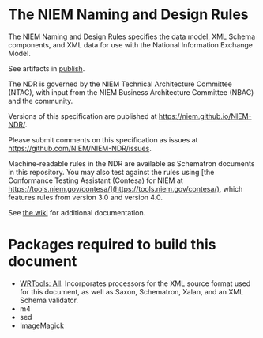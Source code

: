 
# The NIEM Naming and Design Rules

The NIEM Naming and Design Rules specifies the data model, XML Schema
components, and XML data for use with the National Information Exchange Model.

See artifacts in [publish](publish).

The NDR is governed by the NIEM Technical Architecture Committee (NTAC), with
input from the NIEM Business Architecture Committee (NBAC) and the community.

Versions of this specification are published at <https://niem.github.io/NIEM-NDR/>.

Please submit comments on this specification as issues at
https://github.com/NIEM/NIEM-NDR/issues.

Machine-readable rules in the NDR are available as Schematron documents in this
repository. You may also test against the rules using
[the Conformance Testing Assistant (Contesa) for NIEM at https://tools.niem.gov/contesa/](https://tools.niem.gov/contesa/),
which features rules from version 3.0 and version 4.0.

See [the wiki](https://github.com/NIEM/NIEM-NDR/wiki) for additional
documentation.

# Packages required to build this document

- [WRTools: All](https://github.com/webb/wrtools-all). Incorporates processors for the XML source format used for this document, as well as Saxon, Schematron, Xalan, and an XML Schema validator.
- m4
- sed
- ImageMagick
